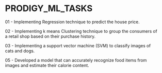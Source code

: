 # PRODIGY_ML_TASKS

01 - Implementing Regression technique to predict the house price.

02 - Implementing k means Clustering technique to group the consumers of a retail shop based on their purchase history.

03 - Implementing a support vector machine (SVM) to classify images of cats and dogs.

05 - Developed a model that can accurately recognize food items from images and estimate their calorie content.
